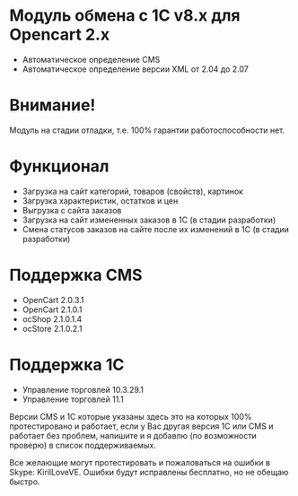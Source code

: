 # Модуль обмена с 1С v8.x для Opencart 2.x
* Автоматическое определение CMS
* Автоматическое определение версии XML от 2.04 до 2.07
 
# Внимание!
Модуль на стадии отладки, т.е. 100% гарантии работоспособности нет.

# Функционал
* Загрузка на сайт категорий, товаров (свойств), картинок
* Загрузка характеристик, остатков и цен
* Выгрузка с сайта заказов
* Загрузка на сайт измененных заказов в 1С (в стадии разработки)
* Смена статусов заказов на сайте после их изменений в 1С (в стадии разработки)

# Поддержка CMS
* OpenCart 2.0.3.1
* OpenCart 2.1.0.1
* ocShop 2.1.0.1.4
* ocStore 2.1.0.2.1

# Поддержка 1С
* Управление торговлей 10.3.29.1
* Управление торговлей 11.1
 
Версии CMS и 1С которые указаны здесь это на которых 100% протестировано и работает, если у Вас другая версия 1С или CMS и работает без проблем, напишите и я добавлю (по возможности проверю) в список поддерживаемых.

Все желающие могут протестировать и пожаловаться на ошибки в Skype: KirilLoveVE. Ошибки будут исправлены бесплатно, но не обещаю быстро.
